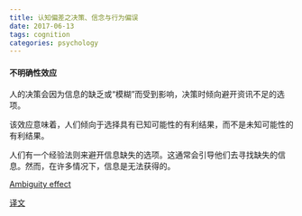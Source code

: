 ```yaml
---
title: 认知偏差之决策、信念与行为偏误
date: 2017-06-13 
tags: cognition
categories: psychology
---
```


#### 不明确性效应 ####
人的决策会因为信息的缺乏或“模糊”而受到影响，决策时倾向避开资讯不足的选项。

该效应意味着，人们倾向于选择具有已知可能性的有利结果，而不是未知可能性的有利结果。

人们有一个经验法则来避开信息缺失的选项。这通常会引导他们去寻找缺失的信息。然而，在许多情况下，信息是无法获得的。

[Ambiguity effect](https://en.wikipedia.org/wiki/Ambiguity_effect)

[译文](http://www.jianshu.com/p/7c2a1a9ee31d)
 